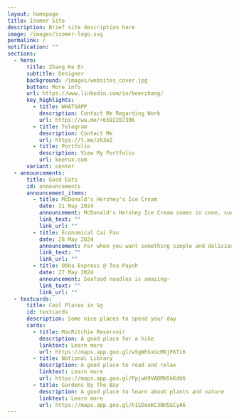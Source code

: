```yaml
---
layout: homepage
title: Isomer Site
description: Brief site description here
image: /images/isomer-logo.svg
permalink: /
notification: ""
sections:
  - hero:
      title: Zhang Ke Er
      subtitle: Designer
      background: /images/websites_cover.jpg
      button: More info
      url: https://www.linkedin.com/in/keerzhang/
      key_highlights:
        - title: WHATSAPP
          description: Contact Me Regarding Work
          url: https://wa.me/+6592287396
        - title: Telegram
          description: Contact Me
          url: https://t.me/zk3e2
        - title: Portfolio
          description: View My Portfolio
          url: keerux.com
      variant: center
  - announcements:
      title: Good Eats
      id: announcements
      announcement_items:
        - title: McDonald's Hershey's Ice Cream
          date: 31 May 2024
          announcement: McDonald's Hershey Ice Cream comes in cone, sundae, McFlurry!
          link_text: ""
          link_url: ""
        - title: Economical Cai Fan
          date: 28 May 2024
          announcement: For when you want something simple and delicious, caifan is great.
          link_text: ""
          link_url: ""
        - title: Obba Express @ Toa Payoh
          date: 27 May 2024
          announcement: Seafood noodles is amazing~
          link_text: ""
          link_url: ""
  - textcards:
      title: Cool Places in Sg
      id: textcards
      description: Some nice places to spend your day
      cards:
        - title: MacRitchie Reservoir
          description: A good place for a hike
          linktext: Learn more
          url: https://maps.app.goo.gl/w5gWhkxGcMDjFKTi6
        - title: National Library
          description: A good place to read and relax
          linktext: Learn more
          url: https://maps.app.goo.gl/PpjwH9VADMXSkKdU6
        - title: Gardens By The Bay
          description: A good place to learn about plants and nature
          linktext: Learn more
          url: https://maps.app.goo.gl/h1SDaoKC3NHSGCyA6
---
```

